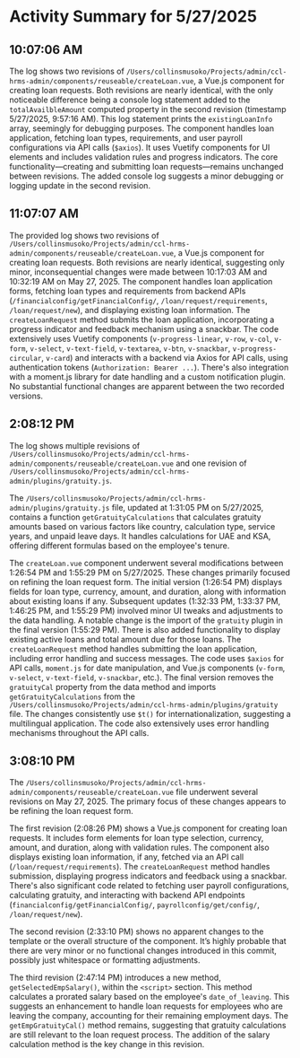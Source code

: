 # Activity Summary for 5/27/2025

## 10:07:06 AM
The log shows two revisions of `/Users/collinsmusoko/Projects/admin/ccl-hrms-admin/components/reuseable/createLoan.vue`, a Vue.js component for creating loan requests.  Both revisions are nearly identical, with the only noticeable difference being a console log statement added to the `totalAvailbleAmount` computed property in the second revision (timestamp 5/27/2025, 9:57:16 AM). This log statement prints the `existingLoanInfo` array, seemingly for debugging purposes.  The component handles loan application, fetching loan types, requirements, and user payroll configurations via API calls (`$axios`). It uses Vuetify components for UI elements and includes validation rules and progress indicators. The core functionality—creating and submitting loan requests—remains unchanged between revisions.  The added console log suggests a minor debugging or logging update in the second revision.


## 11:07:07 AM
The provided log shows two revisions of `/Users/collinsmusoko/Projects/admin/ccl-hrms-admin/components/reuseable/createLoan.vue`, a Vue.js component for creating loan requests.  Both revisions are nearly identical, suggesting only minor, inconsequential changes were made between 10:17:03 AM and 10:32:19 AM on May 27, 2025. The component handles loan application forms, fetching loan types and requirements from backend APIs (`/financialconfig/getFinancialConfig/`, `/loan/request/requirements`, `/loan/request/new`), and displaying existing loan information.  The `createLoanRequest` method submits the loan application, incorporating a progress indicator and feedback mechanism using a snackbar.  The code extensively uses Vuetify components (`v-progress-linear`, `v-row`, `v-col`, `v-form`, `v-select`, `v-text-field`, `v-textarea`, `v-btn`, `v-snackbar`, `v-progress-circular`, `v-card`) and interacts with a backend via Axios for API calls, using authentication tokens (`Authorization: Bearer ...`).  There's also integration with a moment.js library for date handling and a custom notification plugin. No substantial functional changes are apparent between the two recorded versions.


## 2:08:12 PM
The log shows multiple revisions of `/Users/collinsmusoko/Projects/admin/ccl-hrms-admin/components/reuseable/createLoan.vue` and one revision of `/Users/collinsmusoko/Projects/admin/ccl-hrms-admin/plugins/gratuity.js`.

The `/Users/collinsmusoko/Projects/admin/ccl-hrms-admin/plugins/gratuity.js` file, updated at 1:31:05 PM on 5/27/2025, contains a function `getGratuityCalculations` that calculates gratuity amounts based on various factors like country, calculation type, service years, and unpaid leave days.  It handles calculations for UAE and KSA, offering different formulas based on the employee's tenure.

The `createLoan.vue` component underwent several modifications between 1:26:54 PM and 1:55:29 PM on 5/27/2025.  These changes primarily focused on refining the loan request form.  The initial version (1:26:54 PM) displays fields for loan type, currency, amount, and duration, along with information about existing loans if any.  Subsequent updates (1:32:33 PM, 1:33:37 PM, 1:46:25 PM, and 1:55:29 PM) involved minor UI tweaks and adjustments to the data handling.  A notable change is the import of the `gratuity` plugin in the final version (1:55:29 PM). There is also added functionality to display existing active loans and total amount due for those loans.  The `createLoanRequest` method handles submitting the loan application, including error handling and success messages.  The code uses `$axios` for API calls, `moment.js` for date manipulation, and Vue.js components (`v-form`, `v-select`, `v-text-field`, `v-snackbar`, etc.).  The final version removes the `gratuityCal` property from the data method and imports `getGratuityCalculations` from the `/Users/collinsmusoko/Projects/admin/ccl-hrms-admin/plugins/gratuity` file.  The changes consistently use `$t()` for internationalization, suggesting a multilingual application.  The code also extensively uses error handling mechanisms throughout the API calls.


## 3:08:10 PM
The `/Users/collinsmusoko/Projects/admin/ccl-hrms-admin/components/reuseable/createLoan.vue` file underwent several revisions on May 27, 2025.  The primary focus of these changes appears to be refining the loan request form.

The first revision (2:08:26 PM) shows a Vue.js component for creating loan requests.  It includes form elements for loan type selection, currency, amount, and duration, along with validation rules.  The component also displays existing loan information, if any, fetched via an API call (`/loan/request/requirements`).  The `createLoanRequest` method handles submission, displaying progress indicators and feedback using a snackbar.  There's also significant code related to fetching user payroll configurations, calculating gratuity, and interacting with backend API endpoints (`financialconfig/getFinancialConfig/`, `payrollconfig/get/config/`, `/loan/request/new`).

The second revision (2:33:10 PM) shows no apparent changes to the template or the overall structure of the component.  It’s highly probable that there are very minor or no functional changes introduced in this commit, possibly just whitespace or formatting adjustments.


The third revision (2:47:14 PM) introduces a new method, `getSelectedEmpSalary()`, within the `<script>` section. This method calculates a prorated salary based on the employee's `date_of_leaving`. This suggests an enhancement to handle loan requests for employees who are leaving the company, accounting for their remaining employment days. The `getEmpGratuityCal()` method remains, suggesting that gratuity calculations are still relevant to the loan request process. The addition of the salary calculation method is the key change in this revision.
